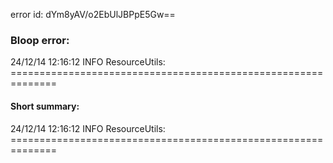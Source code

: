 error id: dYm8yAV/o2EbUlJBPpE5Gw==
### Bloop error:

24/12/14 12:16:12 INFO ResourceUtils: ==============================================================
#### Short summary: 

24/12/14 12:16:12 INFO ResourceUtils: ==============================================================